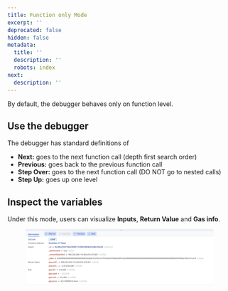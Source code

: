```yaml
---
title: Function only Mode
excerpt: ''
deprecated: false
hidden: false
metadata:
  title: ''
  description: ''
  robots: index
next:
  description: ''
---
```

By default, the debugger behaves only on function level.

## Use the debugger

The debugger has standard definitions of

* **Next:** goes to the next function call (depth first search order)
* **Previous:** goes back to the previous function call
* **Step Over:** goes to the next function call (DO NOT go to nested calls)
* **Step Up:** goes up one level

## Inspect the variables

Under this mode, users can visualize **Inputs**, **Return Value** and **Gas info**.

<figure>
  <img src="https://raw.githubusercontent.com/sentioxyz/docs/main/.gitbook/assets/image (8).png" alt="" />
  <figcaption></figcaption>
</figure>